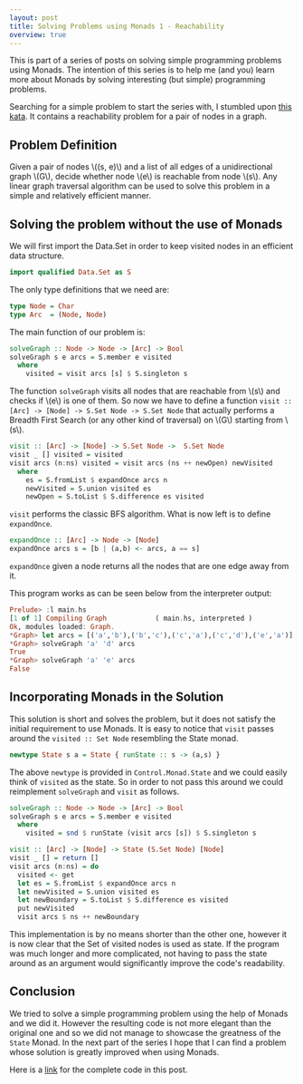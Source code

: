 ```yaml
---
layout: post
title: Solving Problems using Monads 1 - Reachability
overview: true
---
```


This is part of a series of posts on solving simple programming problems using Monads. The intention of this series is to help me (and you) learn more about Monads by solving interesting (but simple) programming problems.

Searching for a simple problem to start the series with, I stumbled upon [this kata](https://www.codewars.com/kata/53223653a191940f2b000877). It contains a reachability problem for a pair of nodes in a graph. 

## Problem Definition

Given a pair of nodes \\((s, e)\\) and a list of all edges of a unidirectional graph \\(G\\), decide whether node \\(e\\) is reachable from node \\(s\\). Any linear graph traversal algorithm can be used to solve this problem in a simple and relatively efficient manner.

## Solving the problem without the use of Monads

We will first import the Data.Set in order to keep visited nodes in an efficient data structure.

```haskell
import qualified Data.Set as S
```

The only type definitions that we need are:

```haskell
type Node = Char
type Arc  = (Node, Node)
```

The main function of our problem is:

```haskell
solveGraph :: Node -> Node -> [Arc] -> Bool
solveGraph s e arcs = S.member e visited
  where
    visited = visit arcs [s] $ S.singleton s
```

The function `solveGraph` visits all nodes that are reachable from \\(s\\) and checks if \\(e\\) is one of them. So now we have to define a function `visit :: [Arc] -> [Node] -> S.Set Node -> S.Set Node` that actually performs a Breadth First Search (or any other kind of traversal) on \\(G\\) starting from \\(s\\).

```haskell
visit :: [Arc] -> [Node] -> S.Set Node ->  S.Set Node
visit _ [] visited = visited
visit arcs (n:ns) visited = visit arcs (ns ++ newOpen) newVisited 
  where
    es = S.fromList $ expandOnce arcs n
    newVisited = S.union visited es
    newOpen = S.toList $ S.difference es visited
```

`visit` performs the classic BFS algorithm. What is now left is to define `expandOnce`.

```haskell
expandOnce :: [Arc] -> Node -> [Node]
expandOnce arcs s = [b | (a,b) <- arcs, a == s]
```

`expandOnce` given a node returns all the nodes that are one edge away from it. 

This program works as can be seen below from the interpreter output:

```haskell
Prelude> :l main.hs
[1 of 1] Compiling Graph            ( main.hs, interpreted )
Ok, modules loaded: Graph.
*Graph> let arcs = [('a','b'),('b','c'),('c','a'),('c','d'),('e','a')]
*Graph> solveGraph 'a' 'd' arcs
True
*Graph> solveGraph 'a' 'e' arcs
False
```

## Incorporating Monads in the Solution

This solution is short and solves the problem, but it does not satisfy the initial requirement to use Monads. It is easy to notice that `visit` passes around the `visited :: Set Node` resembling the State monad.

```haskell
newtype State s a = State { runState :: s -> (a,s) }
```

The above `newtype` is provided in `Control.Monad.State` and we could easily think of `visited` as the state. So in order to not pass this around we could reimplement `solveGraph` and `visit` as follows.

```haskell
solveGraph :: Node -> Node -> [Arc] -> Bool
solveGraph s e arcs = S.member e visited
  where
    visited = snd $ runState (visit arcs [s]) $ S.singleton s

visit :: [Arc] -> [Node] -> State (S.Set Node) [Node]
visit _ [] = return []
visit arcs (n:ns) = do
  visited <- get
  let es = S.fromList $ expandOnce arcs n
  let newVisited = S.union visited es
  let newBoundary = S.toList $ S.difference es visited
  put newVisited
  visit arcs $ ns ++ newBoundary
```

This implementation is by no means shorter than the other one, however it is now clear that the Set of visited nodes is used as state. If the program was much longer and more complicated, not having to pass the state around as an argument would significantly improve the code's readability.

## Conclusion

We tried to solve a simple programming problem using the help of Monads and we did it. However the resulting code is not more elegant than the original one and so we did not manage to showcase the greatness of the `State` Monad. In the next part of the series I hope that I can find a problem whose solution is greatly improved when using Monads.

Here is a [link](https://github.com/angelhof/codewars-solutions/blob/master/graphExistsPath/main.hs) for the complete code in this post.
